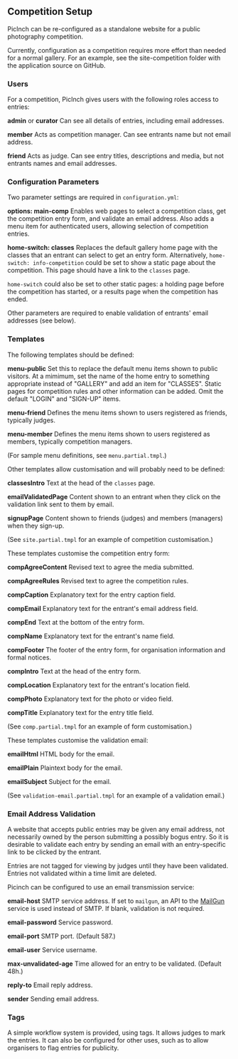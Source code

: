## Competition Setup
PicInch can be re-configured as a standalone website for a public photography competition.

Currently, configuration as a competition requires more effort than needed for a normal gallery. For an example, see the site-competition folder with the application source on GitHub.

### Users

For a competition, PicInch gives users with the following roles access to entries:

**admin** or **curator** Can see all details of entries, including email addresses.

**member** Acts as competition manager. Can see entrants name but not email address.

**friend** Acts as judge. Can see entry titles, descriptions and media, but not entrants names and email addresses.

### Configuration Parameters

Two parameter settings are required in `configuration.yml`:

**options: main-comp** Enables web pages to select a competition class, get the competition entry form, and validate an email address. Also adds a menu item for authenticated users, allowing selection of competition entries.

**home-switch: classes** Replaces the default gallery home page with the classes that an entrant can select to get an entry form. Alternatively, `home-switch: info-competition` could be set to show a static page about the competition. This page should have a link to the `classes` page.

`home-switch` could also be set to other static pages: a holding page before the competition has started, or a results page when the competition has ended.

Other parameters are required to enable validation of entrants' email addresses (see below).

### Templates
The following templates should be defined:

**menu-public** Set this to replace the default menu items shown to public visitors. At a mimimum, set the name of the home entry to something appropriate instead of "GALLERY" and add an item for "CLASSES". Static pages for competition rules and other information can be added.
Omit the default "LOGIN" and "SIGN-UP" items.

**menu-friend** Defines the menu items shown to users registered as friends, typically judges.

**menu-member** Defines the menu items shown to users registered as members, typically competition managers.

(For sample menu definitions, see `menu.partial.tmpl`.)

Other templates allow customisation and will probably need to be defined:

**classesIntro** Text at the head of the `classes` page.

**emailValidatedPage** Content shown to an entrant when they click on the validation link sent to them by email.

**signupPage** Content shown to friends (judges) and members (managers) when they sign-up.

(See `site.partial.tmpl` for an example of competition customisation.)

These templates customise the competition entry form:

**compAgreeContent** Revised text to agree the media submitted.

**compAgreeRules** Revised text to agree the competition rules.

**compCaption** Explanatory text for the entry caption field.

**compEmail** Explanatory text for the entrant's email address field.

**compEnd** Text at the bottom of the entry form.

**compName** Explanatory text for the entrant's name field.

**compFooter** The footer of the entry form, for organisation information and formal notices.

**compIntro** Text at the head of the entry form.

**compLocation** Explanatory text for the entrant's location field.

**compPhoto** Explanatory text for the photo or video field.

**compTitle** Explanatory text for the entry title field.

(See `comp.partial.tmpl` for an example of form customisation.)

These templates customise the validation email:

**emailHtml** HTML body for the email.

**emailPlain** Plaintext body for the email.

**emailSubject** Subject for the email.

(See `validation-email.partial.tmpl` for an example of a validation email.)

### Email Address Validation

A website that accepts public entries may be given any email address, not necessarily owned by the person submitting a possibly bogus entry. So it is desirable to validate each entry by sending an email with an entry-specific link to be clicked by the entrant.

Entries are not tagged for viewing by judges until they have been validated. Entries not validated within a time limit are deleted.

Picinch can be configured to use an email transmission service:

**email-host** SMTP service address. If set to `mailgun`, an API to the [MailGun][1] service is used instead of SMTP. If blank, validation is not required.

**email-password** Service password.

**email-port** SMTP port. (Default 587.)

**email-user** Service username.

**max-unvalidated-age** Time allowed for an entry to be validated. (Default 48h.) 

**reply-to** Email reply address.

**sender** Sending email address.

### Tags
A simple workflow system is provided, using tags. It allows judges to mark the entries.
It can also be configured for other uses, such as to allow organisers to flag entries for publicity.

[1]:    https://mailgun.com